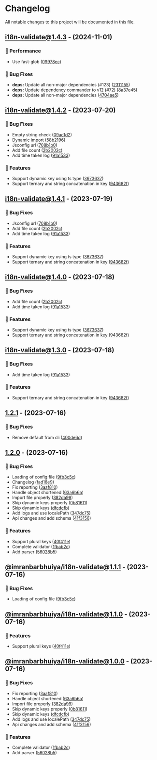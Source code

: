 # Changelog

All notable changes to this project will be documented in this file.

## [i18n-validate@1.4.3](https://github.com/imranbarbhuiya/i18n-validate/compare/i18n-validate@1.4.2...i18n-validate@1.4.3) - (2024-11-01)

### 🏃 Performance

- Use fast-glob ([09978ec](https://github.com/imranbarbhuiya/i18n-validate/commit/09978ec68cecd90dc8e0673f6a56f2372a5b99ac))

### 🐛 Bug Fixes

- **deps:** Update all non-major dependencies (#123) ([2311155](https://github.com/imranbarbhuiya/i18n-validate/commit/2311155f18b760a02f2abbc00bb946f77f5bb3e2))
- **deps:** Update dependency commander to v12 (#72) ([8a37e45](https://github.com/imranbarbhuiya/i18n-validate/commit/8a37e4567ca3800dfdea7eecfd552b6b22735e55))
- **deps:** Update all non-major dependencies ([4704ae5](https://github.com/imranbarbhuiya/i18n-validate/commit/4704ae587048fb9eceaf32ab1f5b1099d93d0fee))

## [i18n-validate@1.4.2](https://github.com/imranbarbhuiya/i18n-validate/compare/v1.2.1...i18n-validate@1.4.2) - (2023-07-20)

### 🐛 Bug Fixes

-   Empty string check ([09ac1d2](https://github.com/imranbarbhuiya/i18n-validate/commit/09ac1d23ebe08eecfe4c1562c16d7ac4e0bdba30))
-   Dynamic import ([58b2196](https://github.com/imranbarbhuiya/i18n-validate/commit/58b21966f8ef1c0365f2d05516435c6bceb773a2))
-   Jsconfig url ([708b1b0](https://github.com/imranbarbhuiya/i18n-validate/commit/708b1b082b99889d1293ac07d2db8d66aa2800aa))
-   Add file count ([2b2002c](https://github.com/imranbarbhuiya/i18n-validate/commit/2b2002cdca4ea31edc76bb2d018c378a161b7ee5))
-   Add time taken log ([91a1533](https://github.com/imranbarbhuiya/i18n-validate/commit/91a153309bbfef7450b46cced9091a68ccb6e9f8))

### 🚀 Features

-   Support dynamic key using ts type ([3673637](https://github.com/imranbarbhuiya/i18n-validate/commit/36736374577a15030a80929870de98fb43d520a7))
-   Support ternary and string concatenation in key ([943682f](https://github.com/imranbarbhuiya/i18n-validate/commit/943682f7aefac0da152ae2ae240c1c314c6d1f16))

## [i18n-validate@1.4.1](https://github.com/imranbarbhuiya/i18n-validate/compare/v1.2.1...i18n-validate@1.4.1) - (2023-07-19)

### 🐛 Bug Fixes

-   Jsconfig url ([708b1b0](https://github.com/imranbarbhuiya/i18n-validate/commit/708b1b082b99889d1293ac07d2db8d66aa2800aa))
-   Add file count ([2b2002c](https://github.com/imranbarbhuiya/i18n-validate/commit/2b2002cdca4ea31edc76bb2d018c378a161b7ee5))
-   Add time taken log ([91a1533](https://github.com/imranbarbhuiya/i18n-validate/commit/91a153309bbfef7450b46cced9091a68ccb6e9f8))

### 🚀 Features

-   Support dynamic key using ts type ([3673637](https://github.com/imranbarbhuiya/i18n-validate/commit/36736374577a15030a80929870de98fb43d520a7))
-   Support ternary and string concatenation in key ([943682f](https://github.com/imranbarbhuiya/i18n-validate/commit/943682f7aefac0da152ae2ae240c1c314c6d1f16))

## [i18n-validate@1.4.0](https://github.com/imranbarbhuiya/i18n-validate/compare/v1.2.1...i18n-validate@1.4.0) - (2023-07-18)

### 🐛 Bug Fixes

-   Add file count ([2b2002c](https://github.com/imranbarbhuiya/i18n-validate/commit/2b2002cdca4ea31edc76bb2d018c378a161b7ee5))
-   Add time taken log ([91a1533](https://github.com/imranbarbhuiya/i18n-validate/commit/91a153309bbfef7450b46cced9091a68ccb6e9f8))

### 🚀 Features

-   Support dynamic key using ts type ([3673637](https://github.com/imranbarbhuiya/i18n-validate/commit/36736374577a15030a80929870de98fb43d520a7))
-   Support ternary and string concatenation in key ([943682f](https://github.com/imranbarbhuiya/i18n-validate/commit/943682f7aefac0da152ae2ae240c1c314c6d1f16))

## [i18n-validate@1.3.0](https://github.com/imranbarbhuiya/i18n-validate/compare/v1.2.1...i18n-validate@1.3.0) - (2023-07-18)

### 🐛 Bug Fixes

-   Add time taken log ([91a1533](https://github.com/imranbarbhuiya/i18n-validate/commit/91a153309bbfef7450b46cced9091a68ccb6e9f8))

### 🚀 Features

-   Support ternary and string concatenation in key ([943682f](https://github.com/imranbarbhuiya/i18n-validate/commit/943682f7aefac0da152ae2ae240c1c314c6d1f16))

## [1.2.1](https://github.com/imranbarbhuiya/i18n-validate/compare/v1.2.0...v1.2.1) - (2023-07-16)

### 🐛 Bug Fixes

-   Remove default from cli ([400de6d](https://github.com/imranbarbhuiya/i18n-validate/commit/400de6d898bf6d3b7709b600a74339c7f887bb3c))

## [1.2.0](https://github.com/imranbarbhuiya/i18n-validate/tree/v1.2.0) - (2023-07-16)

### 🐛 Bug Fixes

-   Loading of config file ([9fb3c5c](https://github.com/imranbarbhuiya/i18n-validate/commit/9fb3c5c37a1e9c2e20d71481f6c2aeeb6943590e))
-   Changelog ([fad18e9](https://github.com/imranbarbhuiya/i18n-validate/commit/fad18e93e2a8583a4303678f3c7a1b706600a514))
-   Fix reporting ([3aaf810](https://github.com/imranbarbhuiya/i18n-validate/commit/3aaf810dd5d9485efeedf1127539e822e84223ec))
-   Handle object shortened ([63a6b6a](https://github.com/imranbarbhuiya/i18n-validate/commit/63a6b6a5e59c54346d8ae4b74040bba14508c457))
-   Import file properly ([382da99](https://github.com/imranbarbhuiya/i18n-validate/commit/382da994baa8d8ee9219d30dca05f28f74332d80))
-   Skip dynamic keys properly ([0b81611](https://github.com/imranbarbhuiya/i18n-validate/commit/0b81611d01b63c5a7422a55b0af03c31487c310f))
-   Skip dynamic keys ([dfcdcfb](https://github.com/imranbarbhuiya/i18n-validate/commit/dfcdcfbe500f236d0264ddea2dd6dfdc19e10610))
-   Add logs and use localePath ([347dc75](https://github.com/imranbarbhuiya/i18n-validate/commit/347dc75f4e851a621605216c4c584c383594d9a2))
-   Api changes and add schema ([41f3156](https://github.com/imranbarbhuiya/i18n-validate/commit/41f31566fbf9c2f696c5b242e915729afeb33e4b))

### 🚀 Features

-   Support plural keys ([40f411e](https://github.com/imranbarbhuiya/i18n-validate/commit/40f411ee91b4fc91bdb9ad4c11c03cd16c05c43c))
-   Complete validator ([1fbab2c](https://github.com/imranbarbhuiya/i18n-validate/commit/1fbab2cdf8229702706b207f81c988002b93f3d7))
-   Add parser ([56028b5](https://github.com/imranbarbhuiya/i18n-validate/commit/56028b5d249eb8f2646b865d0658565f579c9b1a))

## [@imranbarbhuiya/i18n-validate@1.1.1](https://github.com/imranbarbhuiya/i18n-validate/tree/@imranbarbhuiya/i18n-validate@1.1.1) - (2023-07-16)

### 🐛 Bug Fixes

-   Loading of config file ([9fb3c5c](https://github.com/imranbarbhuiya/i18n-validate/commit/9fb3c5c37a1e9c2e20d71481f6c2aeeb6943590e))

## [@imranbarbhuiya/i18n-validate@1.1.0](https://github.com/imranbarbhuiya/i18n-validate/tree/@imranbarbhuiya/i18n-validate@1.1.0) - (2023-07-16)

### 🚀 Features

-   Support plural keys ([40f411e](https://github.com/imranbarbhuiya/i18n-validate/commit/40f411ee91b4fc91bdb9ad4c11c03cd16c05c43c))

## [@imranbarbhuiya/i18n-validate@1.0.0](https://github.com/imranbarbhuiya/i18n-validate/tree/@imranbarbhuiya/i18n-validate@1.0.0) - (2023-07-16)

### 🐛 Bug Fixes

-   Fix reporting ([3aaf810](https://github.com/imranbarbhuiya/i18n-validate/commit/3aaf810dd5d9485efeedf1127539e822e84223ec))
-   Handle object shortened ([63a6b6a](https://github.com/imranbarbhuiya/i18n-validate/commit/63a6b6a5e59c54346d8ae4b74040bba14508c457))
-   Import file properly ([382da99](https://github.com/imranbarbhuiya/i18n-validate/commit/382da994baa8d8ee9219d30dca05f28f74332d80))
-   Skip dynamic keys properly ([0b81611](https://github.com/imranbarbhuiya/i18n-validate/commit/0b81611d01b63c5a7422a55b0af03c31487c310f))
-   Skip dynamic keys ([dfcdcfb](https://github.com/imranbarbhuiya/i18n-validate/commit/dfcdcfbe500f236d0264ddea2dd6dfdc19e10610))
-   Add logs and use localePath ([347dc75](https://github.com/imranbarbhuiya/i18n-validate/commit/347dc75f4e851a621605216c4c584c383594d9a2))
-   Api changes and add schema ([41f3156](https://github.com/imranbarbhuiya/i18n-validate/commit/41f31566fbf9c2f696c5b242e915729afeb33e4b))

### 🚀 Features

-   Complete validator ([1fbab2c](https://github.com/imranbarbhuiya/i18n-validate/commit/1fbab2cdf8229702706b207f81c988002b93f3d7))
-   Add parser ([56028b5](https://github.com/imranbarbhuiya/i18n-validate/commit/56028b5d249eb8f2646b865d0658565f579c9b1a))

